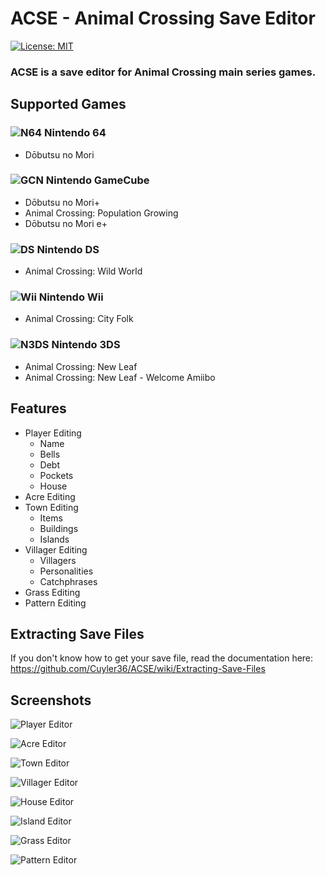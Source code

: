 # ACSE - Animal Crossing Save Editor
[![License: MIT](https://img.shields.io/badge/License-MIT-yellow.svg)](https://opensource.org/licenses/MIT)

### ACSE is a save editor for Animal Crossing main series games.

## Supported Games
### ![N64](https://i.imgur.com/nz2Rdc1.png) Nintendo 64
* Dōbutsu no Mori
### ![GCN](https://i.imgur.com/CzocU2O.png) Nintendo GameCube
* Dōbutsu no Mori+
* Animal Crossing: Population Growing
* Dōbutsu no Mori e+
### ![DS](https://i.imgur.com/36cZPqr.png) Nintendo DS
* Animal Crossing: Wild World
### ![Wii](https://i.imgur.com/6o0ajrG.png) Nintendo Wii
* Animal Crossing: City Folk
### ![N3DS](https://i.imgur.com/en3u576.png) Nintendo 3DS
* Animal Crossing: New Leaf
* Animal Crossing: New Leaf - Welcome Amiibo

## Features
* Player Editing
	* Name
	* Bells
	* Debt
	* Pockets
	* House
* Acre Editing
* Town Editing
	* Items
	* Buildings
	* Islands
* Villager Editing
	* Villagers
	* Personalities
	* Catchphrases
* Grass Editing
* Pattern Editing

## Extracting Save Files
If you don't know how to get your save file, read the documentation here: https://github.com/Cuyler36/ACSE/wiki/Extracting-Save-Files

## Screenshots

![Player Editor](https://puu.sh/z9jMu/94b9965e09.png)

![Acre Editor](https://puu.sh/z7swO/c985034d8e.png)

![Town Editor](https://puu.sh/z7sz7/c5ae45c05c.jpg)

![Villager Editor](https://puu.sh/z7sAz/bf9a68e805.png)

![House Editor](https://puu.sh/z7sBj/b79c52cdbb.png)

![Island Editor](https://puu.sh/z7sBJ/ee594d941a.png)

![Grass Editor](https://puu.sh/z7sHw/b17685c530.png)

![Pattern Editor](https://puu.sh/z9jw5/e27a5abb19.png)
